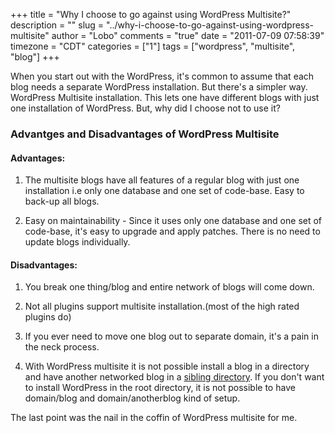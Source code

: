 +++
title = "Why I choose to go against using WordPress Multisite?"
description = ""
slug = "../why-i-choose-to-go-against-using-wordpress-multisite"
author = "Lobo"
comments = "true"
date = "2011-07-09 07:58:39"
timezone = "CDT"
categories = ["1"]
tags = ["wordpress", "multisite", "blog"]
+++

When you start out with the WordPress, it's common to assume that each blog needs a separate WordPress installation. But there's a simpler way. WordPress Multisite installation. This lets one have different blogs with just one installation of WordPress. But, why did I choose not to use it?

### Advantges and Disadvantages of WordPress Multisite

#### Advantages:

1. The multisite blogs have all features of a regular blog with just one installation i.e only one database and one set of code-base. Easy to back-up all blogs.

1. Easy on maintainability - Since it uses only one database and one set of code-base, it's easy to upgrade and apply patches. There is no need to update blogs individually.


#### Disadvantages:

1. You break one thing/blog and entire network of blogs will come down.

1. Not all plugins support multisite installation.(most of the high rated plugins do)

1. If you ever need to move one blog out to separate domain, it's a pain in the neck process.

1. With WordPress multisite it is not possible install a blog in a directory and have another networked blog in a [sibling directory](/blog/multisite-wordpress-installation-on-sibling-directories-of-an-existing-single-installation/). If you don't want to install WordPress in the root directory, it is not possible to have domain/blog and domain/anotherblog kind of setup.


The last point was the nail in the coffin of WordPress multisite for me.    

